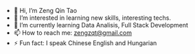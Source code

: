 - 👋 Hi, I’m Zeng Qin Tao
- 👀 I’m interested in learning new skills, interesting techs.
- 🌱 I’m currently learning Data Analisis, Full Stack Development
- 📫 How to reach me: zengzqt@gmail.com
- ⚡ Fun fact: I speak Chinese English and Hungarian

<!---
zengtata/zengtata is a ✨ special ✨ repository because its `README.md` (this file) appears on your GitHub profile.
You can click the Preview link to take a look at your changes.
--->
